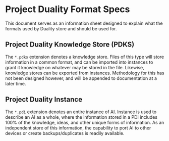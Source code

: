 # Project Duality Format Specs
This document serves as an information sheet designed to explain what the formats used by Duality store and should be used for.

## Project Duality Knowledge Store (PDKS)
The `*.pdks` extension denotes a knowledge store. Files of this type will store information in a common format, and can be imported into instances to grant it knowledge on whatever may be stored in the file. Likewise, knowledge stores can be exported from instances. Methodology for this has not been designed however, and will be appended to documentation at a later time.

## Project Duality Instance
The `*.pdi` extension denotes an entire instance of AI. Instance is used to describe an AI as a whole, where the information stored in a PDI includes 100% of the knowledge, ideas, and other unique forms of information. As an independent store of this information, the capability to port AI to other devices or create backups/duplicates is readily available.
